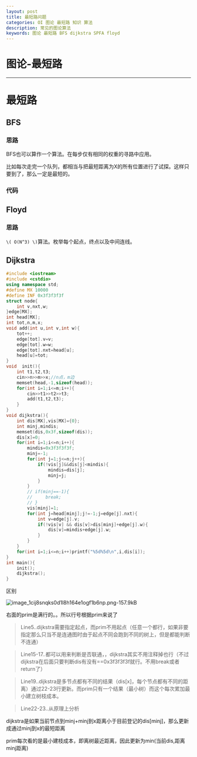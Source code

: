 ```yaml
---
layout: post
title: 最短路问题
categories: OI 图论 最短路 知识 算法
description: 常见的图论算法
keywords: 图论 最短路 BFS dijkstra SPFA floyd
---
```


<span id = "mdgototop"></span>

# 图论-最短路

---

# 最短路

## BFS

### 思路

BFS也可以算作一个算法。在每步仅有相同的权重的寻路中应用。

比如每次走完一个队列，都相当与把最短距离为X的所有位置进行了试探。这样只要到了，那么一定是最短的。

### 代码

## Floyd

### 思路

`\( O(N^3) \)`算法。枚举每个起点，终点以及中间连线。

## Dijkstra

```cpp
#include <iostream>
#include <cstdio> 
using namespace std;
#define MX 10000
#define INF 0x3f3f3f3f
struct node{
    int v,nxt,w;
}edge[MX];
int head[MX];
int tot,n,m,x;
void add(int u,int v,int w){
    tot++;
    edge[tot].v=v;
    edge[tot].w=w;
    edge[tot].nxt=head[u];
    head[u]=tot;
}
void  init(){
    int t1,t2,t3;
    cin>>n>>m>>x;//n点，m边 
    memset(head,-1,sizeof(head));
    for(int i=1;i<=m;i++){
        cin>>t1>>t2>>t3;
        add(t1,t2,t3);
    }
}
void dijkstra(){
    int dis[MX],vis[MX]={0};
    int minj,mindis;
    memset(dis,0x3f,sizeof(dis));
    dis[x]=0;
    for(int i=1;i<=n;i++){
        mindis=0x3f3f3f3f;
        minj=-1;
        for(int j=1;j<=n;j++){
            if(!vis[j]&&dis[j]<mindis){
                mindis=dis[j];
                minj=j;
            }
        }
        // if(minj==-1){
        //     break;
        // }
        vis[minj]=1;
        for(int j=head[minj];j!=-1;j=edge[j].nxt){
            int v=edge[j].v;
            if(!vis[v] && dis[v]>dis[minj]+edge[j].w){
                dis[v]=mindis+edge[j].w;
            }
        }
    }
    for(int i=1;i<=n;i++)printf("%5d%5d\n",i,dis[i]);
}
int main(){
    init();
    dijkstra();
}
```

区别

![image_1cij8snqks0d1l8h164e1ogf1b6np.png-157.9kB][1]

右面的prim是满行的。。所以行号根据prim来说了

>Line5..dijkstra需要指定起点，而prim不用起点（任意一个都行，如果非要指定那么只当不是连通图时由于起点不同会跑到不同的树上，但是都能判断不连通）

>Line15-17..都可以用来判断是否联通，，dijkstra其实不用注释掉也行（不过dijkstra在后面只要判断dis有没有==0x3f3f3f3f就行。不用break或者return了）

>Line19..dijkstra是多节点都有不同的结果（dis[x]，每个节点都有不同的距离）通过22-23行更新。而prim只有一个结果（最小树）而这个每次累加最小建立树枝成本。

>Line22-23..从原理上分析

dijkstra是如果当前节点到minj+minj到x距离小于目前登记的dis[minj]，那么更新成通过minj到x的最短距离

prim每次看的是最小建枝成本，即离树最近距离，因此更新为min(当前dis,距离minj距离)

  [1]: http://static.zybuluo.com/zhshh/67i9e6h7bfkuenx9ij12wzmc/image_1cij8snqks0d1l8h164e1ogf1b6np.png